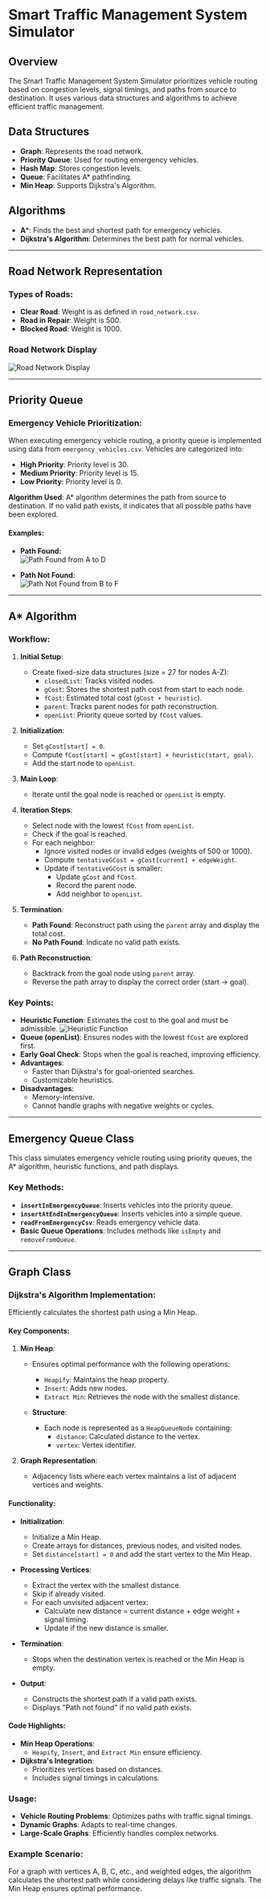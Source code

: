 # Smart Traffic Management System Simulator

## Overview
The Smart Traffic Management System Simulator prioritizes vehicle routing based on congestion levels, signal timings, and paths from source to destination. It uses various data structures and algorithms to achieve efficient traffic management.

## Data Structures
- **Graph**: Represents the road network.
- **Priority Queue**: Used for routing emergency vehicles.
- **Hash Map**: Stores congestion levels.
- **Queue**: Facilitates A* pathfinding.
- **Min Heap**: Supports Dijkstra's Algorithm.

## Algorithms
- **A***: Finds the best and shortest path for emergency vehicles.
- **Dijkstra's Algorithm**: Determines the best path for normal vehicles.

---

## Road Network Representation
### Types of Roads:
- **Clear Road**: Weight is as defined in `road_network.csv`.
- **Road in Repair**: Weight is 500.
- **Blocked Road**: Weight is 1000.

### Road Network Display
![Road Network Display](images/roadNetworkDisplay.png)

---

## Priority Queue
### Emergency Vehicle Prioritization:
When executing emergency vehicle routing, a priority queue is implemented using data from `emergency_vehicles.csv`. Vehicles are categorized into:
- **High Priority**: Priority level is 30.
- **Medium Priority**: Priority level is 15.
- **Low Priority**: Priority level is 0.

**Algorithm Used**: A* algorithm determines the path from source to destination. If no valid path exists, it indicates that all possible paths have been explored.

#### Examples:
- **Path Found:**  
  ![Path Found from A to D](images/pathFound.png)

- **Path Not Found:**  
  ![Path Not Found from B to F](images/pathNotFound.png)

---

## A* Algorithm
### Workflow:
1. **Initial Setup**:
   - Create fixed-size data structures (size = 27 for nodes A-Z):
     - `closedList`: Tracks visited nodes.
     - `gCost`: Stores the shortest path cost from start to each node.
     - `fCost`: Estimated total cost (`gCost + heuristic`).
     - `parent`: Tracks parent nodes for path reconstruction.
     - `openList`: Priority queue sorted by `fCost` values.

2. **Initialization**:
   - Set `gCost[start] = 0`.
   - Compute `fCost[start] = gCost[start] + heuristic(start, goal)`.
   - Add the start node to `openList`.

3. **Main Loop**:
   - Iterate until the goal node is reached or `openList` is empty.

4. **Iteration Steps**:
   - Select node with the lowest `fCost` from `openList`.
   - Check if the goal is reached.
   - For each neighbor:
     - Ignore visited nodes or invalid edges (weights of 500 or 1000).
     - Compute `tentativeGCost = gCost[current] + edgeWeight`.
     - Update if `tentativeGCost` is smaller:
       - Update `gCost` and `fCost`.
       - Record the parent node.
       - Add neighbor to `openList`.

5. **Termination**:
   - **Path Found**: Reconstruct path using the `parent` array and display the total cost.
   - **No Path Found**: Indicate no valid path exists.

6. **Path Reconstruction**:
   - Backtrack from the goal node using `parent` array.
   - Reverse the path array to display the correct order (start → goal).

### Key Points:
- **Heuristic Function**: Estimates the cost to the goal and must be admissible.
  ![Heuristic Function](images/heuristicFuntion.png.png)
- **Queue (openList)**: Ensures nodes with the lowest `fCost` are explored first.
- **Early Goal Check**: Stops when the goal is reached, improving efficiency.
- **Advantages**:
  - Faster than Dijkstra's for goal-oriented searches.
  - Customizable heuristics.
- **Disadvantages**:
  - Memory-intensive.
  - Cannot handle graphs with negative weights or cycles.

---

## Emergency Queue Class
This class simulates emergency vehicle routing using priority queues, the A* algorithm, heuristic functions, and path displays. 

### Key Methods:
- **`insertInEmergencyQueue`**: Inserts vehicles into the priority queue.
- **`insertAtEndInEmergencyQueue`**: Inserts vehicles into a simple queue.
- **`readFromEmergencyCsv`**: Reads emergency vehicle data.
- **Basic Queue Operations**: Includes methods like `isEmpty` and `removeFromQueue`.

---

## Graph Class
### Dijkstra's Algorithm Implementation:
Efficiently calculates the shortest path using a Min Heap.

#### Key Components:
1. **Min Heap**:
   - Ensures optimal performance with the following operations:
     - `Heapify`: Maintains the heap property.
     - `Insert`: Adds new nodes.
     - `Extract Min`: Retrieves the node with the smallest distance.

   - **Structure**:
     - Each node is represented as a `HeapQueueNode` containing:
       - `distance`: Calculated distance to the vertex.
       - `vertex`: Vertex identifier.

2. **Graph Representation**:
   - Adjacency lists where each vertex maintains a list of adjacent vertices and weights.

#### Functionality:
- **Initialization**:
  - Initialize a Min Heap.
  - Create arrays for distances, previous nodes, and visited nodes.
  - Set `distance[start] = 0` and add the start vertex to the Min Heap.

- **Processing Vertices**:
  - Extract the vertex with the smallest distance.
  - Skip if already visited.
  - For each unvisited adjacent vertex:
    - Calculate new distance = current distance + edge weight + signal timing.
    - Update if the new distance is smaller.

- **Termination**:
  - Stops when the destination vertex is reached or the Min Heap is empty.

- **Output**:
  - Constructs the shortest path if a valid path exists.
  - Displays "Path not found" if no valid path exists.

#### Code Highlights:
- **Min Heap Operations**:
  - `Heapify`, `Insert`, and `Extract Min` ensure efficiency.
- **Dijkstra's Integration**:
  - Prioritizes vertices based on distances.
  - Includes signal timings in calculations.

### Usage:
- **Vehicle Routing Problems**: Optimizes paths with traffic signal timings.
- **Dynamic Graphs**: Adapts to real-time changes.
- **Large-Scale Graphs**: Efficiently handles complex networks.

### Example Scenario:
For a graph with vertices A, B, C, etc., and weighted edges, the algorithm calculates the shortest path while considering delays like traffic signals. The Min Heap ensures optimal performance.
